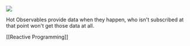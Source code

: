 ![](https://i.imgur.com/X0HVRNv.png)

Hot Observables provide data when they happen, who isn't subscribed at that point won't get those data at all.

[[Reactive Programming]]